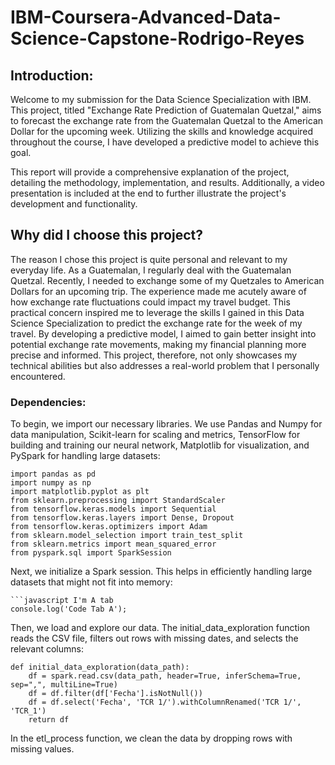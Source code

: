 # IBM-Coursera-Advanced-Data-Science-Capstone-Rodrigo-Reyes
## Introduction: 
Welcome to my submission for the Data Science Specialization with IBM. This project, titled "Exchange Rate Prediction of Guatemalan Quetzal," aims to forecast the exchange rate from the Guatemalan Quetzal to the American Dollar for the upcoming week. Utilizing the skills and knowledge acquired throughout the course, I have developed a predictive model to achieve this goal.

This report will provide a comprehensive explanation of the project, detailing the methodology, implementation, and results. Additionally, a video presentation is included at the end to further illustrate the project's development and functionality.

## Why did I choose this project?
The reason I chose this project is quite personal and relevant to my everyday life. As a Guatemalan, I regularly deal with the Guatemalan Quetzal. Recently, I needed to exchange some of my Quetzales to American Dollars for an upcoming trip. The experience made me acutely aware of how exchange rate fluctuations could impact my travel budget. This practical concern inspired me to leverage the skills I gained in this Data Science Specialization to predict the exchange rate for the week of my travel. By developing a predictive model, I aimed to gain better insight into potential exchange rate movements, making my financial planning more precise and informed. This project, therefore, not only showcases my technical abilities but also addresses a real-world problem that I personally encountered.

### Dependencies:
To begin, we import our necessary libraries. We use Pandas and Numpy for data manipulation, Scikit-learn for scaling and metrics, TensorFlow for building and training our neural network, Matplotlib for visualization, and PySpark for handling large datasets:
```Dependencies
import pandas as pd
import numpy as np
import matplotlib.pyplot as plt
from sklearn.preprocessing import StandardScaler
from tensorflow.keras.models import Sequential
from tensorflow.keras.layers import Dense, Dropout
from tensorflow.keras.optimizers import Adam
from sklearn.model_selection import train_test_split
from sklearn.metrics import mean_squared_error
from pyspark.sql import SparkSession
```
Next, we initialize a Spark session. This helps in efficiently handling large datasets that might not fit into memory:
```Initialize Spark
```javascript I'm A tab
console.log('Code Tab A');
```
Then, we load and explore our data. The initial_data_exploration function reads the CSV file, filters out rows with missing dates, and selects the relevant columns:
```Data Exploration
def initial_data_exploration(data_path):
    df = spark.read.csv(data_path, header=True, inferSchema=True, sep=",", multiLine=True)
    df = df.filter(df['Fecha'].isNotNull())
    df = df.select('Fecha', 'TCR 1/').withColumnRenamed('TCR 1/', 'TCR_1')
    return df
```
In the etl_process function, we clean the data by dropping rows with missing values.
